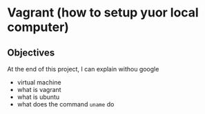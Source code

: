 # Vagrant (how to setup yuor local computer)

## Objectives
At the end of this project, I can explain withou google

* virtual machine
* what is vagrant
* what is ubuntu
* what does the command `uname` do
